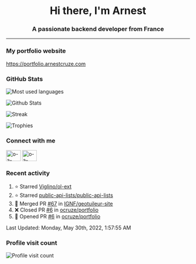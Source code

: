 <h1 align="center">Hi there, I'm Arnest</h1>
<h3 align="center">A passionate backend developer from France</h3>

---

### My portfolio website

https://portfolio.arnestcruze.com

### GitHub Stats

![Most used languages](https://github-readme-stats.vercel.app/api/top-langs/?username=ocruze&langs_count=10&layout=compact&hide=tsql)

![Github Stats](https://github-readme-stats.vercel.app/api?username=ocruze&count_private=true&show_icons=true&title_color=fff&text_color=fff&bg_color=30,36d1dc,904e95)

![Streak](https://github-readme-streak-stats.herokuapp.com/?user=ocruze&)

![Trophies](https://github-profile-trophy.vercel.app/?username=ocruze)

### Connect with me

<p align="left">
  <a href="mailto:o.cruze@live.com" target="blank"><img align="center" src="https://upload.wikimedia.org/wikipedia/commons/d/df/Microsoft_Office_Outlook_%282018%E2%80%93present%29.svg" alt="o-a-cruze" height="30" width="40" /></a>
  <a href="https://linkedin.com/in/o-a-cruze" target="blank"><img align="center" src="https://raw.githubusercontent.com/rahuldkjain/github-profile-readme-generator/master/src/images/icons/Social/linked-in-alt.svg" alt="o-a-cruze" height="30" width="40" /></a>
</p>

### Recent activity

<!--RECENT_ACTIVITY:start-->
1. ⭐ Starred [Viglino/ol-ext](https://github.com/Viglino/ol-ext)
2. ⭐ Starred [public-api-lists/public-api-lists](https://github.com/public-api-lists/public-api-lists)
3. 🎉 Merged PR [#67](https://github.com/IGNF/geotuileur-site/pull/67) in [IGNF/geotuileur-site](https://github.com/IGNF/geotuileur-site)
4. ❌ Closed PR [#6](https://github.com/ocruze/portfolio/pull/6) in [ocruze/portfolio](https://github.com/ocruze/portfolio)
5. 💪 Opened PR [#6](https://github.com/ocruze/portfolio/pull/6) in [ocruze/portfolio](https://github.com/ocruze/portfolio)
<!--RECENT_ACTIVITY:end-->

<!--RECENT_ACTIVITY:last_update-->
Last Updated: Monday, May 30th, 2022, 1:57:55 AM
<!--RECENT_ACTIVITY:last_update_end-->

### Profile visit count

![Profile visit count](https://profile-counter.glitch.me/ocruze/count.svg)
